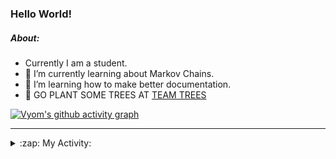 ### Hello World!

##### About:
- Currently I am a student.
- 🌱 I’m currently learning about Markov Chains.
- 🌱 I’m learning how to make better documentation.
- 🌱 GO PLANT SOME TREES AT [TEAM TREES](https://teamtrees.org/)

[![Vyom's github activity graph](https://activity-graph.herokuapp.com/graph?username=Vyvy-vi)](https://github.com/ashutosh00710/github-readme-activity-graph)

---
<details>
  <summary>:zap: My Activity:</summary>
  
<!--START_SECTION:waka-->
![Code Time](http://img.shields.io/badge/Code%20Time-824%20hrs%2058%20mins-blue)

**I'm a Night 🦉** 

```text
🌞 Morning    67 commits     ██░░░░░░░░░░░░░░░░░░░░░░░   8.57% 
🌆 Daytime    190 commits    ██████░░░░░░░░░░░░░░░░░░░   24.3% 
🌃 Evening    265 commits    ████████░░░░░░░░░░░░░░░░░   33.89% 
🌙 Night      260 commits    ████████░░░░░░░░░░░░░░░░░   33.25%

```
📅 **I'm Most Productive on Sunday** 

```text
Monday       74 commits     ██░░░░░░░░░░░░░░░░░░░░░░░   9.46% 
Tuesday      126 commits    ████░░░░░░░░░░░░░░░░░░░░░   16.11% 
Wednesday    120 commits    ███░░░░░░░░░░░░░░░░░░░░░░   15.35% 
Thursday     103 commits    ███░░░░░░░░░░░░░░░░░░░░░░   13.17% 
Friday       106 commits    ███░░░░░░░░░░░░░░░░░░░░░░   13.55% 
Saturday     92 commits     ███░░░░░░░░░░░░░░░░░░░░░░   11.76% 
Sunday       161 commits    █████░░░░░░░░░░░░░░░░░░░░   20.59%

```


📊 **This Week I Spent My Time On** 

```text
🔥 Editors: 
VS Code                  12 hrs 15 mins      █████████████████████░░░░   85.65% 
Vim                      2 hrs 3 mins        ███░░░░░░░░░░░░░░░░░░░░░░   14.35%

🐱‍💻 Projects: 
praise                   8 hrs 38 mins       ███████████████░░░░░░░░░░   60.41% 
developer-rubric-discord-3 hrs 48 mins       ██████░░░░░░░░░░░░░░░░░░░   26.63% 
phishing-check-bot       33 mins             █░░░░░░░░░░░░░░░░░░░░░░░░   3.86% 
discord-bot              31 mins             █░░░░░░░░░░░░░░░░░░░░░░░░   3.68% 
Unknown Project          28 mins             ░░░░░░░░░░░░░░░░░░░░░░░░░   3.35%

```


 Last Updated on 15/06/2022 17:06:13 UTC
<!--END_SECTION:waka-->
</details>
